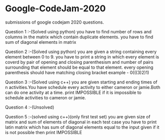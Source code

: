 # Google-CodeJam-2020
submissions of google codejam 2020 questions.

Question 1 :-(Solved using python)
   you have to find number of rows and columns in the matrix which contain duplicate elements.
   you have to find sum of diagonal elements in matrix
   
Question 2 :-(Solved using python)
   you are given a string containing every element between 0 to 9.
   you have to print a string in which every element is coverd by pair of opening and closing parenthesism and number of pairs surrounding 
   that element should be equal to that element.
   every opening parenthesis should have matching closing bracket
   example - 0(((3)2)1)
   
Question 3 :-(Solved using c++)
  you are given starting and ending times of n activities.You have schedule every activity to either cameron or jamie.Both can do one       activity at a time.
  print IMPOSSIBLE if it is impossible to schedule activities to cameron or jamie.
   
Question 4 :-(Unsolved)

Question 5 :-(solved using c++)(only first test set)
   you are given size of matrix and sum of elements of diagonal in each test case
   you have to print latin matrix which has sum of diagonal elements equal to the input given
   if it is not possible then print IMPOSSIBLE
